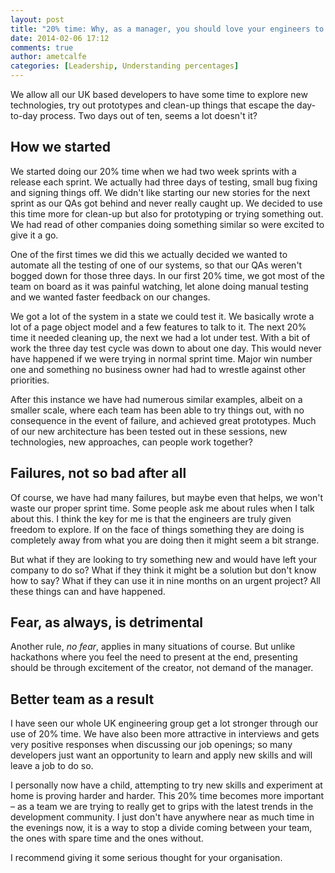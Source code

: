 ```yaml
---
layout: post
title: "20% time: Why, as a manager, you should love your engineers to be doing it"
date: 2014-02-06 17:12
comments: true
author: ametcalfe
categories: [Leadership, Understanding percentages]
---
```


We allow all our UK based developers to have some time to explore new technologies, try out prototypes and clean-up things that escape the day-to-day process. Two days out of ten, seems a lot doesn't it?

How we started
--------------
We started doing our 20% time when we had two week sprints with a release each sprint. We actually had three days of testing, small bug fixing and signing things off. We didn't like starting our new stories for the next sprint as our QAs got behind and never really caught up. We decided to use this time more for clean-up but also for prototyping or trying something out. We had read of other companies doing something similar so were excited to give it a go. 

One of the first times we did this we actually decided we wanted to automate all the testing of one of our systems, so that our QAs weren't bogged down for those three days. In our first 20% time, we got most of the team on board as it was painful watching, let alone doing manual testing and we wanted faster feedback on our changes.

We got a lot of the system in a state we could test it. We basically wrote a lot of a page object model and a few features to talk to it. The next 20% time it needed cleaning up, the next we had a lot under test. With a bit of work the three day test cycle was down to about one day. This would never have happened if we were trying in normal sprint time. Major win number one and something no business owner had had to wrestle against other priorities.

After this instance we have had numerous similar examples, albeit on a smaller scale, where each team has been able to try things out, with no consequence in the event of failure, and achieved great prototypes. Much of our new architecture has been tested out in these sessions, new technologies, new approaches, can people work together?

Failures, not so bad after all
------------------------------
Of course, we have had many failures, but maybe even that helps, we won't waste our proper sprint time. Some people ask me about rules when I talk about this. I think the key for me is that the engineers are truly given freedom to explore. If on the face of things something they are doing is completely away from what you are doing then it might seem a bit strange.

But what if they are looking to try something new and would have left your company to do so? What if they think it might be a solution but don't know how to say? What if they can use it in nine months on an urgent project? All these things can and have happened.

Fear, as always, is detrimental
-------------------------------
Another rule, _no fear_,  applies in many situations of course. But unlike hackathons where you feel the need to present at the end, presenting should be through excitement of the creator, not demand of the manager.

Better team as a result
-----------------------
I have seen our whole UK engineering group get a lot stronger through our use of 20% time. We have also been more attractive in interviews and gets very positive responses when discussing our job openings; so many developers just want an opportunity to learn and apply new skills and will leave a job to do so.

I personally now have a child, attempting to try new skills and experiment at home is proving harder and harder. This 20% time becomes more important &ndash; as a team we are trying to really get to grips with the latest trends in the development community. I just don't have anywhere near as much time in the evenings now, it is a way to stop a divide coming between your team, the ones with spare time and the ones without.

I recommend giving it some serious thought for your organisation. 